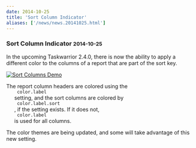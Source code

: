 ```yaml
---
date: 2014-10-25
title: 'Sort Column Indicator'
aliases: ['/news/news.20141025.html']
---
```

<div class="col-md-8 main">
 <div class="row">
  <h3>
   Sort Column Indicator
   <small>
    2014-10-25
   </small>
  </h3>
  <p>
   In the upcoming Taskwarrior 2.4.0, there is now the ability to
            apply a different color to the columns of a report that are part
            of the sort key.
  </p>
  <a href="/news/images/sort.png">
   <img alt="Sort Columns Demo" class="img-thumbnail" src="/news/images/sort.png"/>
  </a>
  <p>
   The report column headers are colored using the
   <code>
    color.label
   </code>
   setting, and the sort columns are colored by
   <code>
    color.label.sort
   </code>
   ,
            if the setting exists. If it does not,
   <code>
    color.label
   </code>
   is
            used for all columns.
  </p>
  <p>
   The color themes are being updated, and some will take advantage of
            this new setting.
  </p>
 </div>
 <br/>
 <br/>
</div>


